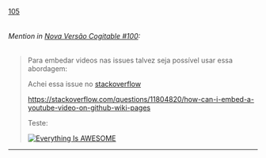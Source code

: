 [105](https://github.com/guilhermeprokisch/guilherme/issues/105) 
###### 




 ###### _Mention in [Nova Versão Cogitable #100](Nova-Versão-Cogitable-#100):_
 > Para embedar videos nas issues talvez seja possível usar essa abordagem:
>  
> Achei essa issue no [stackoverflow](stackoverflow.md)
>
> https://stackoverflow.com/questions/11804820/how-can-i-embed-a-youtube-video-on-github-wiki-pages
>
>
> Teste:
>
> [![Everything Is AWESOME](Everything-Is-AWESOME)](https://www.youtube.com/watch?v=StTqXEQ2l-Y "Everything Is AWESOME")

-------------------------------------------------------------------------------

